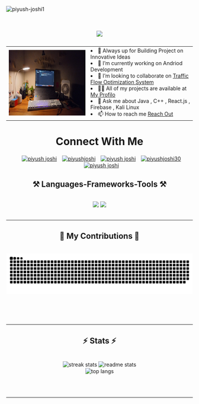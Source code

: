 <p align="left">
  <img
    src="https://komarev.com/ghpvc/?username=piyush-joshi1&label=Profile%20views&color=0e75b6&style=flat"
    alt="piyush-joshi1"
  />
</p>

<h1 align="center">
  <img
    src="https://readme-typing-svg.herokuapp.com/?font=Righteous&size=25&center=true&vCenter=true&width=500&height=70&duration=4000&lines=Hi+There!+👋;+I'm+Piyush+Joshi+;Btech+ Computer +Science.+(3rd Year);"
  />
</h1>
<table style="margin-top: 0px" align="center">
  <tr>
    <td>
      <img
        src="images/WhatsApp Image 2024-07-08 at 9.59.51 PM (2).jpeg"
        alt=""
        width="400px"
        height="177px"
      />
    </td>
    <td>
      <li>🤝 Always up for Building Project on Innovative Ideas</li>

   <li>🔭 I’m currently working on Andriod Development</li>

  <li>
        👯 I’m looking to collaborate on
        <a href="">Traffic Flow Optimization System</a>
      </li>

   <li>
        👨‍💻 All of my projects are available at
        <a href="https://piyush-joshi1.github.io/Profilo_Piyush/">My Profilo</a>
      </li>
      <li>💬 Ask me about Java , C++ , React.js , Firebase , Kali Linux</li>
      <li>
        📫 How to reach me
        <a
          href="mailto:“piyushaundhekar@gamil.com?bcc"
          ="”piyushaundhekar@gmail.com?subject"
          ="Can%20you%20help%20”?body"
          ="I%20am%20looking%20for%20a%20dedicated%20resource%20to%20help%20me%20during%20the%20Holidays"
          >Reach Out</a
        >
      </li>
    </td>
  </tr>
</table>
<div align="center">
  <h1>Connect With Me</h1>
  <div>
    <p align="center">
      <a href="https://x.com/PiyushJosh7588" target="blank"
        ><img
          align="center"
          style="margin-left: 10px"
          src="https://raw.githubusercontent.com/rahuldkjain/github-profile-readme-generator/master/src/images/icons/Social/twitter.svg"
          alt="piyush joshi"
          height="30"
          width="40"
      /></a>
      <a
        href="https://www.linkedin.com/in/piyush-joshi-81403925a?utm_source=share&utm_campaign=share_via&utm_content=profile&utm_medium=android_app"
        target="blank"
        ><img
          align="center"
          src="https://raw.githubusercontent.com/rahuldkjain/github-profile-readme-generator/master/src/images/icons/Social/linked-in-alt.svg"
          style="margin-left: 10px"
          alt="piyushjoshi"
          height="30"
          width="40"
      /></a>
      <a href="https://piyush-joshi1.github.io/Profilo_Piyush/" target="blank"
        ><img
          align="center"
          style="margin-left: 10px"
          src="https://raw.githubusercontent.com/rahuldkjain/github-profile-readme-generator/master/src/images/icons/Social/facebook.svg"
          alt="piyush joshi"
          height="30"
          width="40"
      /></a>
      <a
        href="https://www.instagram.com/piyush_joshi30?igsh=MXZoYmNpNDU3YXg1OQ=="
        target="blank"
        ><img
          align="center"
          style="margin-left: 10px"
          src="https://raw.githubusercontent.com/rahuldkjain/github-profile-readme-generator/master/src/images/icons/Social/instagram.svg"
          alt="piyushjoshi30"
          height="30"
          width="40"
      /></a>
      <a
        href="https://www.youtube.com/channel/UC3n5p41I3yPMZO_5yGeMfYw"
        target="blank"
        ><img
          align="center"
          style="margin-left: 10px"
          src="https://raw.githubusercontent.com/rahuldkjain/github-profile-readme-generator/master/src/images/icons/Social/youtube.svg"
          alt="piyush joshi"
          height="30"
          width="40"
      /></a>
    </p>
  </div>
</div>

<h2 align="center">⚒️ Languages-Frameworks-Tools ⚒️</h2>
<br />
<div align="center">
  <img
    src="https://skillicons.dev/icons?i=react,bootstrap,mui,html,css,vscode,github,figma,tailwind,git,r"
  />
  <img
    src="https://skillicons.dev/icons?i=nodejs,python,javascript,typescript,express,firebase,mongodb,c,java,nextjs,mysql,flask"
  /><br />
</div>

<br />
<hr />

<div align="center">
  <h2>🐍 My Contributions 🐍</h2>
  <br />
  <img
    alt="snake eating my contributions"
    src="https://raw.githubusercontent.com/salesp07/salesp07/output/github-contribution-grid-snake.svg"
  />

  <br /><br /><br />
</div>

<hr />

<h2 align="center">⚡ Stats ⚡</h2>
<br />
<div align="center">
  <img
    width="390"
    src="https://github-readme-stats.vercel.app/api?username=piyush-joshi1&theme=tokyonight&show_icons=true&hide_border=true&count_private=true"
    alt="streak stats"
  />
  <img
    width="390"
    src="https://github-readme-streak-stats.herokuapp.com/?user=piyush-joshi1&theme=tokyonight&hide_border=true"
    alt="readme stats"
  />
  <br />
  <img
    width="325"
    align="center"
    src="https://github-readme-stats.vercel.app/api/top-langs/?username=piyush-joshi1&theme=tokyonight&show_icons=true&hide_border=true&layout=compact"
    alt="top langs"
  />
</div>

<br /><br />

<hr />

<br />

<br />
